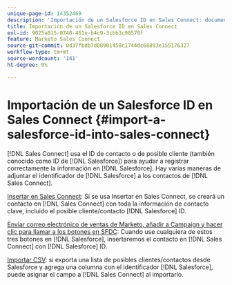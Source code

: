 ```yaml
---
unique-page-id: 14352469
description: 'Importación de un Salesforce ID en Sales Connect: documentos de Marketo: documentación del producto'
title: Importación de un Salesforce ID en Sales Connect
exl-id: 9025a815-0740-461e-b4c9-3cbb3c98570f
feature: Marketo Sales Connect
source-git-commit: 0d37fbdb7d08901458c1744dc68893e155176327
workflow-type: tm+mt
source-wordcount: '141'
ht-degree: 0%

---
```


# Importación de un Salesforce ID en Sales Connect {#import-a-salesforce-id-into-sales-connect}

[!DNL Sales Connect] usa el ID de contacto o de posible cliente (también conocido como ID de [!DNL Salesforce]) para ayudar a registrar correctamente la información en [!DNL Salesforce]. Hay varias maneras de adjuntar el identificador de [!DNL Salesforce] a los contactos de [!DNL Sales Connect].

[Insertar en Sales Connect](/help/marketo/product-docs/marketo-sales-connect/crm/salesforce-customization/push-to-sales-connect.md): Si se usa Insertar en Sales Connect, se creará un contacto en
[!DNL Sales Connect] con toda la información de contacto clave, incluido el posible cliente/contacto
[!DNL Salesforce] ID.

[Enviar correo electrónico de ventas de Marketo, añadir a Campaign y hacer clic para llamar a los botones en SFDC](/help/marketo/product-docs/marketo-sales-connect/crm/salesforce-customization/how-to-install-sales-connect-buttons-in-salesforce.md): Cuando use cualquiera de estos tres botones en
[!DNL Salesforce], insertaremos el contacto en
[!DNL Sales Connect] con
[!DNL Salesforce] ID.

[Importar CSV](/help/marketo/product-docs/marketo-sales-connect/people/managing-contacts/import-contacts-via-csv.md): si exporta una lista de posibles clientes/contactos desde Salesforce y agrega una columna con el identificador [!DNL Salesforce], puede asignar el campo a [!DNL Sales Connect] al importarlo.
